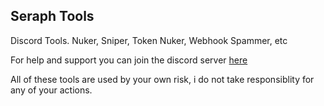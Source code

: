 ## Seraph Tools
Discord Tools. Nuker, Sniper, Token Nuker, Webhook Spammer, etc

For help and support you can join the discord server [here](https://discord.gg/1500)

All of these tools are used by your own risk, i do not take responsiblity for any of your actions.

